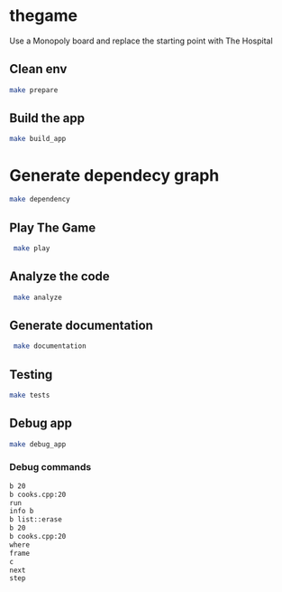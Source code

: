 # thegame

Use a Monopoly board and replace the starting point with The Hospital
 
 ## Clean env
 ```bash
 make prepare
 ```
 
 ## Build the app
 ```bash
 make build_app
 ```
  
 # Generate dependecy graph
 ```bash
 make dependency
 ```
## Play The Game
```bash
 make play
 ```

## Analyze the code
```bash
 make analyze
 ```

## Generate documentation
```bash
 make documentation
 ```

## Testing
 ```bash
 make tests
 ```

## Debug app
 ```bash
 make debug_app
 ```

### Debug commands
```bash
b 20
b cooks.cpp:20
run 
info b
b list::erase
b 20
b cooks.cpp:20
where
frame
c
next 
step
```
